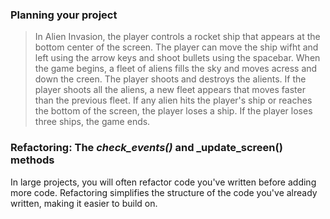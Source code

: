 ### Planning your project

> In Alien Invasion, the player controls a rocket ship that appears at the bottom center of the screen. The player can move the ship wifht and left using the arrow keys and shoot bullets using the spacebar. When the game begins, a fleet of aliens fills the sky and moves acress and down the creen. The player shoots and destroys the alients. If the player shoots all the aliens, a new fleet appears that moves faster than the previous fleet. If any alien hits the player's ship or reaches the bottom of the screen, the player loses a ship. If the player loses three ships, the game ends.

### Refactoring: The _check_events()_ and _update_screen() methods

In large projects, you will often refactor code you've written before adding more code. Refactoring simplifies the structure of the code you've already written, making it easier to build on.